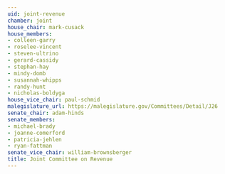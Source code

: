 ```yaml
---
uid: joint-revenue
chamber: joint
house_chair: mark-cusack
house_members:
- colleen-garry
- roselee-vincent
- steven-ultrino
- gerard-cassidy
- stephan-hay
- mindy-domb
- susannah-whipps
- randy-hunt
- nicholas-boldyga
house_vice_chair: paul-schmid
malegislature_url: https://malegislature.gov/Committees/Detail/J26
senate_chair: adam-hinds
senate_members:
- michael-brady
- joanne-comerford
- patricia-jehlen
- ryan-fattman
senate_vice_chair: william-brownsberger
title: Joint Committee on Revenue
---
```

